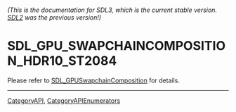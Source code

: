 ###### (This is the documentation for SDL3, which is the current stable version. [SDL2](https://wiki.libsdl.org/SDL2/) was the previous version!)
# SDL_GPU_SWAPCHAINCOMPOSITION_HDR10_ST2084

Please refer to [SDL_GPUSwapchainComposition](SDL_GPUSwapchainComposition) for details.

----
[CategoryAPI](CategoryAPI), [CategoryAPIEnumerators](CategoryAPIEnumerators)

